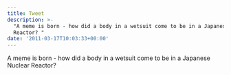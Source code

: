 ```yaml
---
title: Tweet
description: >-
  "A meme is born - how did a body in a wetsuit come to be in a Japanese Nuclear
  Reactor? "
date: '2011-03-17T10:03:33+00:00'
---
```

A meme is born - how did a body in a wetsuit come to be in a Japanese Nuclear Reactor? 
